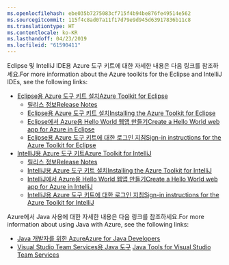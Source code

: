 ```yaml
---
ms.openlocfilehash: ebe035b7275083cf715f4b94be876fe49514e562
ms.sourcegitcommit: 115f4c8ad07a11f17d79e9d945d63917836b11c8
ms.translationtype: HT
ms.contentlocale: ko-KR
ms.lasthandoff: 04/23/2019
ms.locfileid: "61590411"
---
```

<span data-ttu-id="4c290-101">Eclipse 및 IntelliJ IDE용 Azure 도구 키트에 대한 자세한 내용은 다음 링크를 참조하세요.</span><span class="sxs-lookup"><span data-stu-id="4c290-101">For more information about the Azure toolkits for the Eclipse and IntelliJ IDEs, see the following links:</span></span>

* [<span data-ttu-id="4c290-102">Eclipse용 Azure 도구 키트 설치</span><span class="sxs-lookup"><span data-stu-id="4c290-102">Azure Toolkit for Eclipse</span></span>](../eclipse/azure-toolkit-for-eclipse.md) 
  * [<span data-ttu-id="4c290-103">릴리스 정보</span><span class="sxs-lookup"><span data-stu-id="4c290-103">Release Notes</span></span>](https://github.com/Microsoft/azure-tools-for-java/releases) 
  * [<span data-ttu-id="4c290-104">Eclipse용 Azure 도구 키트 설치</span><span class="sxs-lookup"><span data-stu-id="4c290-104">Installing the Azure Toolkit for Eclipse</span></span>](../eclipse/azure-toolkit-for-eclipse-installation.md) 
  * [<span data-ttu-id="4c290-105">Eclipse에서 Azure용 Hello World 웹앱 만들기</span><span class="sxs-lookup"><span data-stu-id="4c290-105">Create a Hello World web app for Azure in Eclipse</span></span>](../eclipse/azure-toolkit-for-eclipse-create-hello-world-web-app.md) 
  * [<span data-ttu-id="4c290-106">Eclipse용 Azure 도구 키트에 대한 로그인 지침</span><span class="sxs-lookup"><span data-stu-id="4c290-106">Sign-in instructions for the Azure Toolkit for Eclipse</span></span>](../eclipse/azure-toolkit-for-eclipse-sign-in-instructions.md) 
* [<span data-ttu-id="4c290-107">IntelliJ용 Azure 도구 키트</span><span class="sxs-lookup"><span data-stu-id="4c290-107">Azure Toolkit for IntelliJ</span></span>](../intellij/azure-toolkit-for-intellij.md) 
  * [<span data-ttu-id="4c290-108">릴리스 정보</span><span class="sxs-lookup"><span data-stu-id="4c290-108">Release Notes</span></span>](https://github.com/Microsoft/azure-tools-for-java/releases) 
  * [<span data-ttu-id="4c290-109">IntelliJ용 Azure 도구 키트 설치</span><span class="sxs-lookup"><span data-stu-id="4c290-109">Installing the Azure Toolkit for IntelliJ</span></span>](../intellij/azure-toolkit-for-intellij-installation.md) 
  * [<span data-ttu-id="4c290-110">IntelliJ에서 Azure용 Hello World 웹앱 만들기</span><span class="sxs-lookup"><span data-stu-id="4c290-110">Create a Hello World web app for Azure in IntelliJ</span></span>](../intellij/azure-toolkit-for-intellij-create-hello-world-web-app.md) 
  * [<span data-ttu-id="4c290-111">IntelliJ용 Azure 도구 키트에 대한 로그인 지침</span><span class="sxs-lookup"><span data-stu-id="4c290-111">Sign-in instructions for the Azure Toolkit for IntelliJ</span></span>](../intellij/azure-toolkit-for-intellij-sign-in-instructions.md) 

<span data-ttu-id="4c290-112">Azure에서 Java 사용에 대한 자세한 내용은 다음 링크를 참조하세요.</span><span class="sxs-lookup"><span data-stu-id="4c290-112">For more information about using Java with Azure, see the following links:</span></span> 

* [<span data-ttu-id="4c290-113">Java 개발자를 위한 Azure</span><span class="sxs-lookup"><span data-stu-id="4c290-113">Azure for Java Developers</span></span>](https://docs.microsoft.com/java/azure/) 
* <span data-ttu-id="4c290-114">[Visual Studio Team Services용 Java 도구](https://java.visualstudio.com/) 
</span><span class="sxs-lookup"><span data-stu-id="4c290-114">[Java Tools for Visual Studio Team Services](https://java.visualstudio.com/) 
</span></span><!-- TODO: Add URLs for Java in VSCode here --> 
